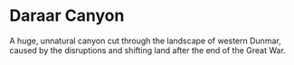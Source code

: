 # Daraar Canyon

A huge, unnatural canyon cut through the landscape of western Dunmar, caused by the disruptions and shifting land after the end of the Great War.